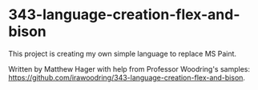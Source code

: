 # 343-language-creation-flex-and-bison

This project is creating my own simple language to replace MS Paint.

Written by Matthew Hager with help from Professor Woodring's samples: https://github.com/irawoodring/343-language-creation-flex-and-bison.

